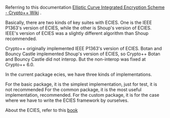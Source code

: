 Referring to this
documentation [Elliptic Curve Integrated Encryption Scheme - Crypto++ Wiki](https://www.cryptopp.com/wiki/Elliptic_Curve_Integrated_Encryption_Scheme)
.

Basically, there are two kinds of key suites with ECIES. One is the IEEE P1363's version of ECIES, while the other is
Shoup's version of ECIES. IEEE's version of ECIES was a slightly different algorithm than Shoup recommended.

Crypto++ originally implemented IEEE P1363's version of ECIES. Botan and Bouncy Castle implemented Shoup's version of
ECIES, so Crypto++ Botan and Bouncy Castle did not interop. But the non-interop was fixed at Crypto++ 6.0.

In the current package ecies, we have three kinds of implementations.

For the basic package, it is the simplest implementation, just for test, it is not recommended
For the common package, it is the most useful implementation, recommended.
For the custom package, it is for the case where we have to write the ECIES framework by ourselves.

About the ECIES, refer to this [book](https://cryptobook.nakov.com/asymmetric-key-ciphers/ecies-public-key-encryption)